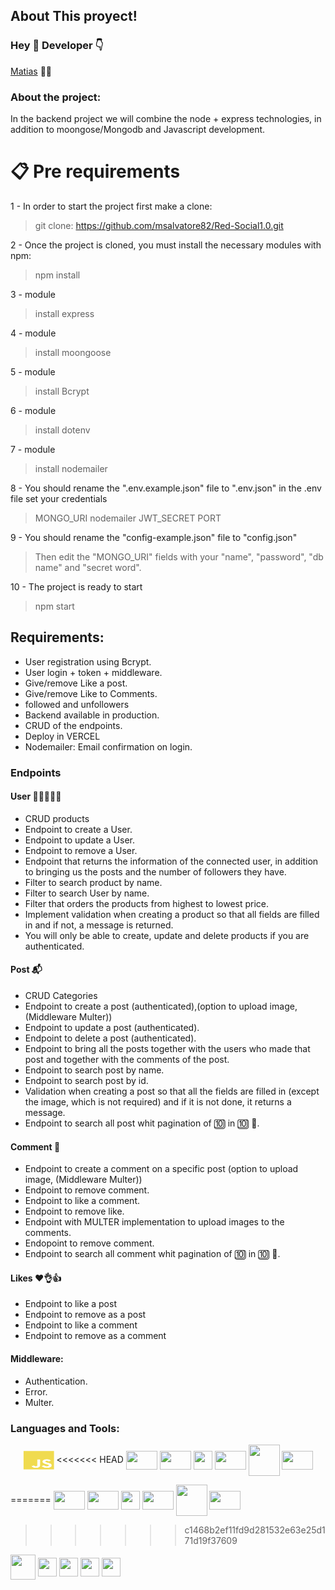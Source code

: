 ## About This proyect!

### Hey 👋 Developer 👇
 [Matias](https://github.com/msalvatore82) 🧑‍🦲


### About the project:
In the backend project we will combine the node + express technologies, in addition to moongose/Mongodb and Javascript development.

# 📋 Pre requirements

1 - In order to start the project first make a clone:

> git clone:  https://github.com/msalvatore82/Red-Social1.0.git

2 - Once the project is cloned, you must install the necessary modules with npm:
> npm install

3 - module
> install express

4 - module
> install moongoose

5 - module
> install Bcrypt

6 - module
> install dotenv

7 - module
> install nodemailer

8 - You should rename the ".env.example.json" file to ".env.json" 
in the .env file set your credentials
> MONGO_URI
> nodemailer
> JWT_SECRET
> PORT

9 - You should rename the "config-example.json" file to "config.json" 
> Then edit the "MONGO_URI" fields with your "name", "password", "db name" and "secret word".

10 - The project is ready to start
> npm start

## Requirements:
- User registration using Bcrypt.
- User login + token + middleware.
- Give/remove Like a post.
- Give/remove Like to Comments.
- followed and unfollowers
- Backend available in production.
- CRUD of the endpoints.
- Deploy in VERCEL 
- Nodemailer: Email confirmation on login.

### Endpoints
#### User 🙋‍♂️​🙋​🙋‍♀️​
- CRUD products
- Endpoint to create a User.
- Endpoint to update a User.
- Endpoint to remove a User.
- Endpoint that returns the information of the connected user, in addition to bringing us the posts and the number of  followers they have.
- Filter to search product by name.
- Filter to search User by name.
- Filter that orders the products from highest to lowest price.
- Implement validation when creating a product so that all fields are filled in and if not, a message is returned.
- You will only be able to create, update and delete products if you are authenticated.

#### Post 📬​
- CRUD Categories
- Endpoint to create a post (authenticated),(option to upload image, (Middleware Multer))
- Endpoint to update a post (authenticated).
- Endpoint to delete a post (authenticated).
- Endpoint to bring all the posts together with the users who made that post and together with the comments of the post.
- Endpoint to search post by name.
- Endpoint to search post by id.
- Validation when creating a post so that all the fields are filled in (except the image, which is not required) and if it is not done, it returns a message.
- Endpoint to search all post whit pagination of 🔟​ in 🔟​ 📄​.


#### Comment 📝​
- Endpoint to create a comment on a specific post (option to upload image, (Middleware Multer))
- Endpoint to remove comment.
- Endpoint to like a comment.
- Endpoint to remove like.
- Endpoint with MULTER implementation to upload images to the comments.
- Endopoint to remove comment.
- Endpoint to search all comment whit pagination of 🔟​ in 🔟​ 📄​.

#### Likes ❤️​👌​👍​
- Endpoint to like a post
- Endpoint to remove as a post
- Endpoint to like a comment
- Endpoint to remove as a comment


#### Middleware:
- Authentication.
- Error.
- Multer.

### Languages and Tools:
<p align="center">
  <img align="center" height="30" width="50" src="https://raw.githubusercontent.com/devicons/devicon/master/icons/javascript/javascript-plain.svg">
<<<<<<< HEAD

  <img align="center"  height="30" width="50" src="https://cdn.jsdelivr.net/gh/devicons/devicon/icons/nodejs/nodejs-original.svg">

  <img align="center"  height="30" width="50" src="https://cdn.jsdelivr.net/gh/devicons/devicon/icons/git/git-original.svg">

  <img align="center" height="30" width="30" src="https://cdn.svgporn.com/logos/visual-studio-code.svg">

  <img align="center"  height="30" width="50" src="https://cdn.jsdelivr.net/gh/devicons/devicon/icons/github/github-original.svg">

  <img align="center"  height="50" width="50" src="https://avatars.githubusercontent.com/u/7552965?s=400&v=4.svg">

  <img align="center" height="30" width="50" src="https://cdn.jsdelivr.net/gh/devicons/devicon/icons/npm/npm-original-wordmark.svg">

=======
  <img align="center"  height="30" width="50" src="https://cdn.jsdelivr.net/gh/devicons/devicon/icons/nodejs/nodejs-original.svg">
  <img align="center"  height="30" width="50" src="https://cdn.jsdelivr.net/gh/devicons/devicon/icons/git/git-original.svg">
  <img align="center" height="30" width="30" src="https://cdn.svgporn.com/logos/visual-studio-code.svg">
  <img align="center"  height="30" width="50" src="https://cdn.jsdelivr.net/gh/devicons/devicon/icons/github/github-original.svg">
  <img align="center"  height="50" width="50" src="https://avatars.githubusercontent.com/u/7552965?s=400&v=4.svg">
  <img align="center" height="30" width="50" src="https://cdn.jsdelivr.net/gh/devicons/devicon/icons/npm/npm-original-wordmark.svg">
>>>>>>> c1468b2ef11fd9d281532e63e25d171d19f37609
  <img align="center"  height="40" width="40" src="https://cdn.worldvectorlogo.com/logos/postman.svg">

  <img align="center" height="30" width="30" src="https://p.kindpng.com/picc/s/385-3850482_mongodb-logo-png-transparent-png.png">

 <img align="center"  height="30" width="30" src="https://raw.githubusercontent.com/andris9/Nodemailer/master/assets/nm_logo_200x136.png">

  <img align="center" height="30" width="30" src="https://img.stackshare.io/package/19054/default_2be036aaca5c71baf790e00f1ef80dd37a625905.png">
  
   <img align="center" height="30" width="30" src="https://avatars2.githubusercontent.com/u/7658037?v=3&s=400">
      </p> 




